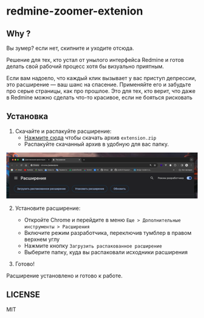 # redmine-zoomer-extenion

## Why ?
Вы зумер? если нет, скипните и уходите отсюда.

Решение для тех, кто устал от унылого интерфейса Redmine и готов делать свой рабочий процесс хотя бы визуально приятным.

Если вам надоело, что каждый клик вызывает у вас приступ депрессии, это расширение — ваш шанс на спасение. Применяйте его и забудьте про серые страницы, как про прошлое. Это для тех, кто верит, что даже в Redmine можно сделать что-то красивое, если не бояться рисковать

## Установка

1. Скачайте и распакуйте расширение:
   - [Нажмите сюда](https://github.com/azabroflovski/diagonal-orientation-extension/raw/master/extension.zip) чтобы скачать архив `extension.zip`
   - Распакуйте скачанный архив в удобную для вас папку.

![img.png](img.png)

2. Установите расширение:
   - Откройте Chrome и перейдите в меню `Еще > Дополнительные инструменты > Расширения`
   - Включите режим разработчика, переключив тумблер в правом верхнем углу
   - Нажмите кнопку `Загрузить распакованное расширение`
   - Выберите папку, куда вы распаковали исходники расширения


3. Готово! 

Расширение установлено и готово к работе.

## LICENSE
MIT 
